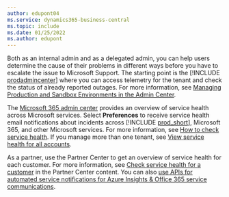 ```yaml
---
author: edupont04
ms.service: dynamics365-business-central
ms.topic: include
ms.date: 01/25/2022
ms.author: edupont
---
```

Both as an internal admin and as a delegated admin, you can help users determine the cause of their problems in different ways before you have to escalate the issue to Microsoft Support. The starting point is the [!INCLUDE [prodadmincenter](../developer/includes/prodadmincenter.md)] where you can access telemetry for the tenant and check the status of already reported outages. For more information, see [Managing Production and Sandbox Environments in the Admin Center](../administration/tenant-admin-center-environments.md).  

The [Microsoft 365 admin center](https://admin.microsoft.com/Adminportal/Home?#/servicehealth) provides an overview of service health across Microsoft services. Select **Preferences** to receive service health email notifications about incidents across [!INCLUDE [prod_short](prod_short.md)], Microsoft 365, and other Microsoft services. For more information, see [How to check service health](/microsoft-365/enterprise/view-service-health?view=o365-worldwide&preserve-view=true#how-to-check-service-health). If you manage more than one tenant, see [View service health for all accounts](/microsoft-365/admin/multi-tenant/manage).  

As a partner, use the Partner Center to get an overview of service health for each customer. For more information, see [Check service health for a customer](/partner-center/check-service-health) in the Partner Center content. You can also [use APIs for automated service notifications for Azure Insights & Office 365 service communications](/partner-center/get-automated-service-notifications-with-our-apis).  
